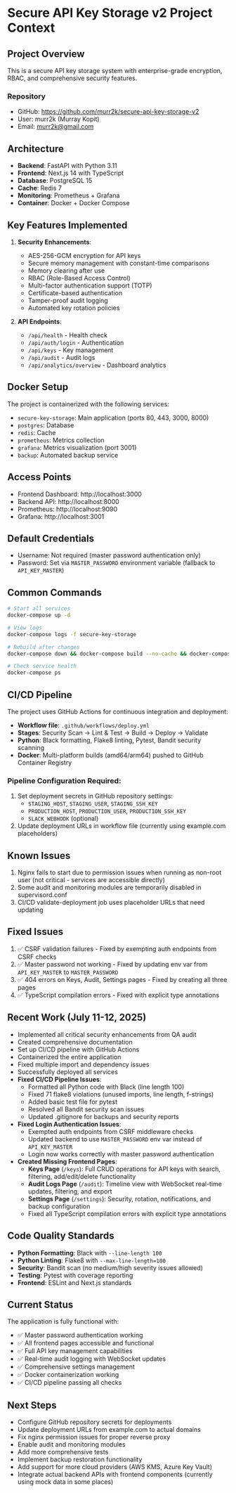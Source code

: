 # Secure API Key Storage v2 Project Context

## Project Overview
This is a secure API key storage system with enterprise-grade encryption, RBAC, and comprehensive security features.

### Repository
- GitHub: https://github.com/murr2k/secure-api-key-storage-v2
- User: murr2k (Murray Kopit)
- Email: murr2k@gmail.com

## Architecture
- **Backend**: FastAPI with Python 3.11
- **Frontend**: Next.js 14 with TypeScript
- **Database**: PostgreSQL 15 
- **Cache**: Redis 7
- **Monitoring**: Prometheus + Grafana
- **Container**: Docker + Docker Compose

## Key Features Implemented
1. **Security Enhancements**:
   - AES-256-GCM encryption for API keys
   - Secure memory management with constant-time comparisons
   - Memory clearing after use
   - RBAC (Role-Based Access Control)
   - Multi-factor authentication support (TOTP)
   - Certificate-based authentication
   - Tamper-proof audit logging
   - Automated key rotation policies

2. **API Endpoints**:
   - `/api/health` - Health check
   - `/api/auth/login` - Authentication
   - `/api/keys` - Key management
   - `/api/audit` - Audit logs
   - `/api/analytics/overview` - Dashboard analytics

## Docker Setup
The project is containerized with the following services:
- `secure-key-storage`: Main application (ports 80, 443, 3000, 8000)
- `postgres`: Database
- `redis`: Cache
- `prometheus`: Metrics collection
- `grafana`: Metrics visualization (port 3001)
- `backup`: Automated backup service

## Access Points
- Frontend Dashboard: http://localhost:3000
- Backend API: http://localhost:8000
- Prometheus: http://localhost:9090
- Grafana: http://localhost:3001

## Default Credentials
- Username: Not required (master password authentication only)
- Password: Set via `MASTER_PASSWORD` environment variable (fallback to `API_KEY_MASTER`)

## Common Commands
```bash
# Start all services
docker-compose up -d

# View logs
docker-compose logs -f secure-key-storage

# Rebuild after changes
docker-compose down && docker-compose build --no-cache && docker-compose up -d

# Check service health
docker-compose ps
```

## CI/CD Pipeline
The project uses GitHub Actions for continuous integration and deployment:
- **Workflow file**: `.github/workflows/deploy.yml`
- **Stages**: Security Scan → Lint & Test → Build → Deploy → Validate
- **Python**: Black formatting, Flake8 linting, Pytest, Bandit security scanning
- **Docker**: Multi-platform builds (amd64/arm64) pushed to GitHub Container Registry

### Pipeline Configuration Required:
1. Set deployment secrets in GitHub repository settings:
   - `STAGING_HOST`, `STAGING_USER`, `STAGING_SSH_KEY`
   - `PRODUCTION_HOST`, `PRODUCTION_USER`, `PRODUCTION_SSH_KEY`
   - `SLACK_WEBHOOK` (optional)
2. Update deployment URLs in workflow file (currently using example.com placeholders)

## Known Issues
1. Nginx fails to start due to permission issues when running as non-root user (not critical - services are accessible directly)
2. Some audit and monitoring modules are temporarily disabled in supervisord.conf
3. CI/CD validate-deployment job uses placeholder URLs that need updating

## Fixed Issues
1. ✅ CSRF validation failures - Fixed by exempting auth endpoints from CSRF checks
2. ✅ Master password not working - Fixed by updating env var from `API_KEY_MASTER` to `MASTER_PASSWORD`
3. ✅ 404 errors on Keys, Audit, Settings pages - Fixed by creating all three pages
4. ✅ TypeScript compilation errors - Fixed with explicit type annotations

## Recent Work (July 11-12, 2025)
- Implemented all critical security enhancements from QA audit
- Created comprehensive documentation
- Set up CI/CD pipeline with GitHub Actions
- Containerized the entire application
- Fixed multiple import and dependency issues
- Successfully deployed all services
- **Fixed CI/CD Pipeline Issues**:
  - Formatted all Python code with Black (line length 100)
  - Fixed 71 flake8 violations (unused imports, line length, f-strings)
  - Added basic test file for pytest
  - Resolved all Bandit security scan issues
  - Updated .gitignore for backups and security reports
- **Fixed Login Authentication Issues**:
  - Exempted auth endpoints from CSRF middleware checks
  - Updated backend to use `MASTER_PASSWORD` env var instead of `API_KEY_MASTER`
  - Login now works correctly with master password authentication
- **Created Missing Frontend Pages**:
  - **Keys Page** (`/keys`): Full CRUD operations for API keys with search, filtering, add/edit/delete functionality
  - **Audit Logs Page** (`/audit`): Timeline view with WebSocket real-time updates, filtering, and export
  - **Settings Page** (`/settings`): Security, rotation, notifications, and backup configuration
  - Fixed all TypeScript compilation errors with explicit type annotations

## Code Quality Standards
- **Python Formatting**: Black with `--line-length 100`
- **Python Linting**: Flake8 with `--max-line-length=100`
- **Security**: Bandit scan (no medium/high severity issues allowed)
- **Testing**: Pytest with coverage reporting
- **Frontend**: ESLint and Next.js standards

## Current Status
The application is fully functional with:
- ✅ Master password authentication working
- ✅ All frontend pages accessible and functional
- ✅ Full API key management capabilities
- ✅ Real-time audit logging with WebSocket updates
- ✅ Comprehensive settings management
- ✅ Docker containerization working
- ✅ CI/CD pipeline passing all checks

## Next Steps
- Configure GitHub repository secrets for deployments
- Update deployment URLs from example.com to actual domains
- Fix nginx permission issues for proper reverse proxy
- Enable audit and monitoring modules
- Add more comprehensive tests
- Implement backup restoration functionality
- Add support for more cloud providers (AWS KMS, Azure Key Vault)
- Integrate actual backend APIs with frontend components (currently using mock data in some places)